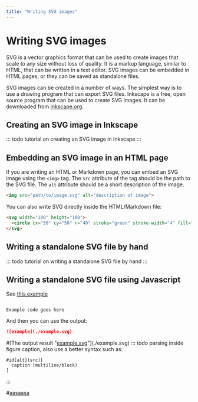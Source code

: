 ```yaml
---
title: "Writing SVG images"
---
```


# Writing SVG images

<!-- written by copilot -->

SVG is a vector graphics format that can be used to create images that scale to any size without loss of quality. It is a markup language, similar to HTML, that can be written in a text editor. SVG images can be embedded in HTML pages, or they can be saved as standalone files.

SVG images can be created in a number of ways. The simplest way is to use a drawing program that can export SVG files. Inkscape is a free, open source program that can be used to create SVG images. It can be downloaded from [inkscape.org](https://inkscape.org/).

## Creating an SVG image in Inkscape

::: todo
 tutorial on creating an SVG image in Inkscape
:::

## Embedding an SVG image in an HTML page

If you are writing an HTML or Markdown page, you can embed an SVG image using the `<img>` tag. The `src` attribute of the tag should be the path to the SVG file. The `alt` attribute should be a short description of the image.

```html
<img src="path/to/image.svg" alt="description of image">
```

<!---You can also use the `<object>` tag to embed an SVG image. The `data` attribute should be the path to the SVG file. The `type` attribute should be `image/svg+xml`.

```html -->

You can also write SVG directly inside the HTML/Markdown file:
```html
<svg width="100" height="100">
  <circle cx="50" cy="50" r="40" stroke="green" stroke-width="4" fill="yellow" />
</svg>
```

## Writing a standalone SVG file by hand

::: todo
 tutorial on writing a standalone SVG file by hand
:::

## Writing a standalone SVG file using Javascript

See [this example](./example.svg.mjs)

<pre class="scroll" style='max-height:30em;'><code class="language-js" lc-code-src="./example.svg.mjs">
Example code goes here
</code></pre>

And then you can use the output:
```md
![example](./example.svg)
```
#[The output result "[example.svg](./example.svg)"](./example.svg)
::: todo
parsing inside figure caption, also use a better syntax such as:
```
#id[alt](src)[
  caption (multiline/block)
]
```
:::

#[aasaasa](./VSCode_example.png)
